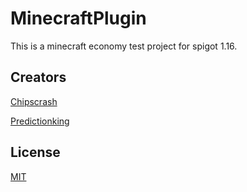 # MinecraftPlugin
This is a minecraft economy test project for spigot 1.16.

## Creators
[Chipscrash](https://github.com/Chipscrash)

[Predictionking](https://github.com/PredictionKing)

## License
[MIT](https://choosealicense.com/licenses/mit/)
